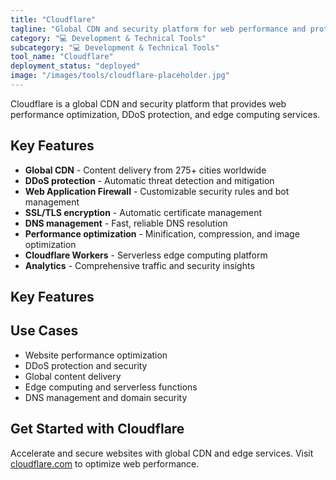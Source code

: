 ```yaml
---
title: "Cloudflare"
tagline: "Global CDN and security platform for web performance and protection"
category: "💻 Development & Technical Tools"
subcategory: "💻 Development & Technical Tools"
tool_name: "Cloudflare"
deployment_status: "deployed"
image: "/images/tools/cloudflare-placeholder.jpg"
---
```

Cloudflare is a global CDN and security platform that provides web performance optimization, DDoS protection, and edge computing services.

## Key Features

- **Global CDN** - Content delivery from 275+ cities worldwide
- **DDoS protection** - Automatic threat detection and mitigation
- **Web Application Firewall** - Customizable security rules and bot management
- **SSL/TLS encryption** - Automatic certificate management
- **DNS management** - Fast, reliable DNS resolution
- **Performance optimization** - Minification, compression, and image optimization
- **Cloudflare Workers** - Serverless edge computing platform
- **Analytics** - Comprehensive traffic and security insights

## Key Features


## Use Cases

- Website performance optimization
- DDoS protection and security
- Global content delivery
- Edge computing and serverless functions
- DNS management and domain security

## Get Started with Cloudflare

Accelerate and secure websites with global CDN and edge services. Visit [cloudflare.com](https://cloudflare.com) to optimize web performance.